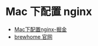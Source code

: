 # Mac 下配置 nginx 

- [Mac下配置nginx-掘金](https://juejin.cn/post/6986190222241464350#1%E3%80%81%E5%AE%89%E8%A3%85%20Homebrew)
- [brewhome 官网](https://brew.sh/)


